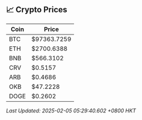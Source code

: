 ## 📈 Crypto Prices

| Coin | Price |
| ---- | ----- |
| BTC | $97363.7259 |
| ETH | $2700.6388 |
| BNB | $566.3102 |
| CRV | $0.5157 |
| ARB | $0.4686 |
| OKB | $47.2228 |
| DOGE | $0.2602 |

_Last Updated: 2025-02-05 05:29:40.602 +0800 HKT_